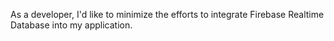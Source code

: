 As a developer, I'd like to minimize the efforts to integrate Firebase Realtime Database into my application.
